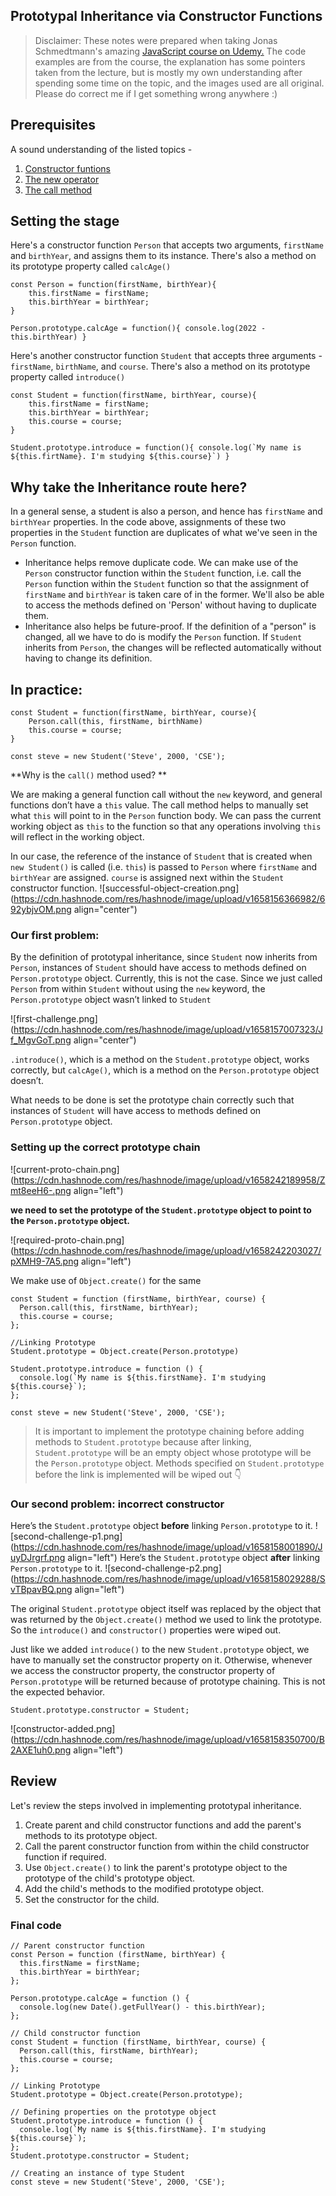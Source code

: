 ## Prototypal Inheritance via Constructor Functions

> Disclaimer: These notes were prepared when taking Jonas Schmedtmann's amazing [JavaScript course on Udemy.](https://www.udemy.com/course/the-complete-javascript-course/)
The code examples are from the course, the explanation has some pointers taken from the lecture, but is mostly my own understanding after spending some time on the topic, and the images used are all original. Please do correct me if I get something wrong anywhere :)

## Prerequisites
A sound understanding of the listed topics - 
1.  [Constructor funtions](https://developer.mozilla.org/en-US/docs/Web/JavaScript/Reference/Classes/constructor)
2. [The new operator](https://developer.mozilla.org/en-US/docs/Web/JavaScript/Reference/Operators/new)
2. [The call method](https://developer.mozilla.org/en-US/docs/Web/JavaScript/Reference/Global_Objects/Function/call)

## Setting the stage

Here's a constructor function `Person` that accepts two arguments, `firstName` and `birthYear`, and assigns them to its instance. There's also a method on its prototype property called `calcAge()`
```
const Person = function(firstName, birthYear){
	this.firstName = firstName;
	this.birthYear = birthYear;
}

Person.prototype.calcAge = function(){ console.log(2022 - this.birthYear) }
```
Here's another constructor function `Student` that accepts three arguments - `firstName`, `birthName`, and `course`. There's also a method on its prototype property called `introduce()`
```
const Student = function(firstName, birthYear, course){
	this.firstName = firstName;
	this.birthYear = birthYear;
	this.course = course;
}

Student.prototype.introduce = function(){ console.log(`My name is ${this.firtName}. I'm studying ${this.course}`) }
```

## Why take the Inheritance route here?
In a general sense, a student is also a person, and hence has `firstName` and `birthYear` properties. In the code above, assignments of these two properties in the `Student` function are duplicates of what we've seen in the `Person` function. 

* Inheritance helps remove duplicate code. We can make use of the `Person` constructor function within the `Student` function, i.e. call the `Person` function within the `Student` function so that the assignment of `firstName` and `birthYear` is taken care of in the former. We'll also be able to access the methods defined on 'Person' without having to duplicate them.
* Inheritance also helps be future-proof. If the definition of a "person" is changed, all we have to do is modify the `Person` function. If `Student` inherits from `Person`, the changes will be reflected automatically without having to change  its definition.

## In practice:
```
const Student = function(firstName, birthYear, course){
	Person.call(this, firstName, birthName)
	this.course = course;
}

const steve = new Student('Steve', 2000, 'CSE');
```
**Why is the `call()` method used? ** 

We are making a general function call without the `new` keyword, and general functions don’t have a `this` value. The call method helps to manually set what `this` will point to in the `Person` function body. We can pass the current working object as `this` to the function so that any operations involving `this` will reflect in the working object.

In our case, the reference of the instance of `Student` that is created when `new Student()` is called (i.e. `this`) is passed to `Person` where `firstName` and `birthYear` are assigned. `course` is assigned next within the `Student` constructor function.
![successful-object-creation.png](https://cdn.hashnode.com/res/hashnode/image/upload/v1658156366982/692ybjvOM.png align="center")

### Our first problem:
By the definition of prototypal inheritance, since `Student` now inherits from `Person`,  instances of `Student` should have access to methods defined on `Person.prototype` object. Currently, this is not the case. Since we just called `Person` from within `Student` without using the `new` keyword, the `Person.prototype` object wasn’t linked to `Student`

![first-challenge.png](https://cdn.hashnode.com/res/hashnode/image/upload/v1658157007323/Jf_MgvGoT.png align="center")

`.introduce()`, which is a method on the `Student.prototype` object, works correctly, but `calcAge()`, which is a method on the `Person.prototype` object doesn’t.

What needs to be done is set the prototype chain correctly such that instances of `Student` will have access to methods defined on `Person.prototype` object.

### Setting up the correct prototype chain
![current-proto-chain.png](https://cdn.hashnode.com/res/hashnode/image/upload/v1658242189958/Zmt8eeH6-.png align="left")

**we need to set the prototype of the `Student.prototype` object to point to the `Person.prototype` object.**


![required-proto-chain.png](https://cdn.hashnode.com/res/hashnode/image/upload/v1658242203027/pXMH9-7A5.png align="left")

We make use of `Object.create()` for the same
```
const Student = function (firstName, birthYear, course) {
  Person.call(this, firstName, birthYear);
  this.course = course;
};

//Linking Prototype
Student.prototype = Object.create(Person.prototype)

Student.prototype.introduce = function () {
  console.log(`My name is ${this.firstName}. I'm studying ${this.course}`);
};

const steve = new Student('Steve', 2000, 'CSE');
```
> It is important to implement the prototype chaining before adding methods to `Student.prototype` because after linking, `Student.prototype` will be an empty object whose prototype will be the `Person.prototype` object. Methods specified on `Student.prototype` before the link is implemented will be wiped out 👇

### Our second problem: incorrect constructor
Here’s the `Student.prototype` object **before** linking `Person.prototype` to it.
![second-challenge-p1.png](https://cdn.hashnode.com/res/hashnode/image/upload/v1658158001890/JuyDJrgrf.png align="left")
Here’s the `Student.prototype` object **after** linking `Person.prototype` to it.
![second-challenge-p2.png](https://cdn.hashnode.com/res/hashnode/image/upload/v1658158029288/SvTBpavBQ.png align="left")

The original `Student.prototype` object itself was replaced by the object that was returned by the `Object.create()` method we used to link the prototype. So the `introduce()` and `constructor()` properties were wiped out.

Just like we added `introduce()` to the new `Student.prototype` object, we have to manually set the constructor property on it. Otherwise, whenever we access the constructor property, the constructor property of  `Person.prototype` will be returned because of prototype chaining. This is not the expected behavior.

```
Student.prototype.constructor = Student;
```

![constructor-added.png](https://cdn.hashnode.com/res/hashnode/image/upload/v1658158350700/B2AXE1uh0.png align="left")

## Review
Let's review the steps involved in implementing prototypal inheritance.
1. Create parent and child constructor functions and add the parent's methods to its prototype object.
2. Call the parent constructor function from within the child constructor function if required.
3. Use `Object.create()` to link the parent's prototype object to the prototype of the child's prototype object.
4. Add the child's methods to the modified prototype object.
5. Set the constructor for the child.

### Final code
```
// Parent constructor function
const Person = function (firstName, birthYear) {
  this.firstName = firstName;
  this.birthYear = birthYear;
};

Person.prototype.calcAge = function () {
  console.log(new Date().getFullYear() - this.birthYear);
};

// Child constructor function
const Student = function (firstName, birthYear, course) {
  Person.call(this, firstName, birthYear);
  this.course = course;
};

// Linking Prototype
Student.prototype = Object.create(Person.prototype);

// Defining properties on the prototype object
Student.prototype.introduce = function () {
  console.log(`My name is ${this.firstName}. I'm studying ${this.course}`);
};
Student.prototype.constructor = Student;

// Creating an instance of type Student
const steve = new Student('Steve', 2000, 'CSE');

```

